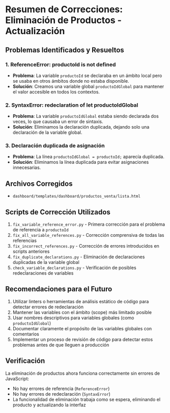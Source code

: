 # Resumen de Correcciones: Eliminación de Productos - Actualización

## Problemas Identificados y Resueltos

### 1. ReferenceError: productoId is not defined
- **Problema**: La variable `productoId` se declaraba en un ámbito local pero se usaba en otros ámbitos donde no estaba disponible.
- **Solución**: Creamos una variable global `productoIdGlobal` para mantener el valor accesible en todos los contextos.

### 2. SyntaxError: redeclaration of let productoIdGlobal
- **Problema**: La variable `productoIdGlobal` estaba siendo declarada dos veces, lo que causaba un error de sintaxis.
- **Solución**: Eliminamos la declaración duplicada, dejando solo una declaración de la variable global.

### 3. Declaración duplicada de asignación
- **Problema**: La línea `productoIdGlobal = productoId;` aparecía duplicada.
- **Solución**: Eliminamos la línea duplicada para evitar asignaciones innecesarias.

## Archivos Corregidos
- `dashboard/templates/dashboard/productos_venta/lista.html`

## Scripts de Corrección Utilizados
1. `fix_variable_reference_error.py` - Primera corrección para el problema de referencia a `productoId`
2. `fix_all_variable_references.py` - Corrección comprensiva de todas las referencias
3. `fix_incorrect_references.py` - Corrección de errores introducidos en scripts anteriores
4. `fix_duplicate_declarations.py` - Eliminación de declaraciones duplicadas de la variable global
5. `check_variable_declarations.py` - Verificación de posibles redeclaraciones de variables

## Recomendaciones para el Futuro
1. Utilizar linters o herramientas de análisis estático de código para detectar errores de redeclaración
2. Mantener las variables con el ámbito (scope) más limitado posible
3. Usar nombres descriptivos para variables globales (como `productoIdGlobal`)
4. Documentar claramente el propósito de las variables globales con comentarios
5. Implementar un proceso de revisión de código para detectar estos problemas antes de que lleguen a producción

## Verificación
La eliminación de productos ahora funciona correctamente sin errores de JavaScript:
- No hay errores de referencia (`ReferenceError`)
- No hay errores de redeclaración (`SyntaxError`)
- La funcionalidad de eliminación trabaja como se espera, eliminando el producto y actualizando la interfaz
